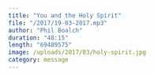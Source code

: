 ```yaml
---
title: "You and the Holy Spirit"
file: "/2017/19-03-2017.mp3"
author: "Phil Boalch"
duration: "48:15"
length: "69489575"
image: /uploads/2017/03/holy-spirit.jpg
category: message
---
```

